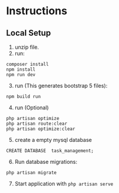 # Instructions

## Local Setup

1. unzip file.
2. run:

```
composer install
npm install 
npm run dev
```
3. run
(This generates bootstrap 5 files):
```
npm build run
```

4. run (Optional)
```
php artisan optimize
php artisan route:clear
php artisan optimize:clear
```
5. create a empty mysql database

```
CREATE DATABASE  task_management;
```
6. Run database migrations:

```
php artisan migrate
```
7. Start application with ```php artisan serve```
